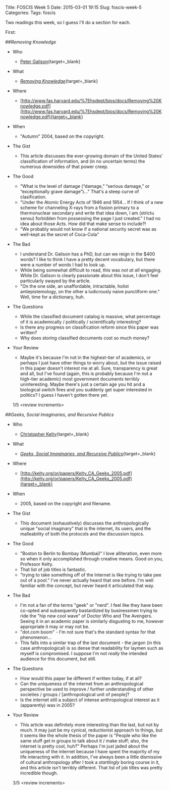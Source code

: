 Title: FOSCIS Week 5
Date: 2015-03-01 19:15
Slug: foscis-week-5
Categories:
Tags: foscis

Two readings this week, so I guess I'll do a section for each.

First:

##*Removing Knowledge*

- Who
    - [Peter Galison](http://www.fas.harvard.edu/~hsdept/bios/galison.html){target=_blank}

- What
    - [*Removing Knowledge*](http://www.fas.harvard.edu/%7Ehsdept/bios/docs/Removing%20Knowledge.pdf){target=_blank}

- Where
    - [http://www.fas.harvard.edu/%7Ehsdept/bios/docs/Removing%20Knowledge.pdf](http://www.fas.harvard.edu/%7Ehsdept/bios/docs/Removing%20Knowledge.pdf){target=_blank}

- When
    - "Autumn" 2004, based on the copyright.

- The Gist
    - This article discusses the ever-growing domain of the United States' classification of information, and (in no uncertain terms) the numerous downsides of that power creep.

- The Good
    - "What is the level of damage (“damage,” “serious damage,” or “exceptionally grave damage”)..." That's a steep curve of clasification.
    - "Under the Atomic Energy Acts of 1946 and 1954... If I think of a new scheme for channeling X-rays from a fission primary to a thermonuclear secondary and write that idea down, I am (strictu sensu) forbidden from possessing the page I just created." I had no idea about those Acts. How did that make sense to include?!
    - "We probably would not know if a national security secret was as well-kept as the secret of Coca-Cola"

- The Bad
    - I understand Dr. Galison has a PhD, but can we reign in the $400 words? I like to think I have a pretty decent vocabulary, but there were a number of words I had to look up.
    - While being somewhat difficult to read, this was *not at all* engaging. While Dr. Galison is clearly passionate about this issue, I don't feel particularly swayed by the article.
    - "On the one side, an unaffordable, intractable, holist antiepistemology, on the other a ludicrously naive punctiform one." Well, time for a dictionary, huh.

- The Questions
    - While the classified document catalog is massive, what percentage of it is academically / politically / scientifically interesting?
    - Is there any progress on classification reform since this paper was written?
    - Why does storing classified documents cost so much money?

- Your Review
    - Maybe it's because I'm not in the highest-tier of academics, or perhaps I just have other things to worry about, but the issue raised in this paper doesn't interest me at all. Sure, transparency is great and all, but I've found (again, this is probably because I'm not a high-tier academic) most government documents terribly uninteresting. Maybe there's just a certain age you hit and a biological switch fires and you suddenly get super interested in politics? I guess I haven't gotten there yet.

    1/5 <review increments\>

##*Geeks, Social Imaginaries, and Recursive Publics*

- Who
    - [Christopher Kelty](http://kelty.org/){target=_blank}

- What
    - [*Geeks, Social Imaginaries, and Recursive Publics*](http://kelty.org/or/papers/Kelty_CA_Geeks_2005.pdf){target=_blank}

- Where
    - [http://kelty.org/or/papers/Kelty_CA_Geeks_2005.pdf](http://kelty.org/or/papers/Kelty_CA_Geeks_2005.pdf){target=_blank}

- When
    - 2005, based on the copyright and filename.

- The Gist
    - This document (exhaustively) discusses the anthropologically unique "social imaginary" that is the internet, its users, and the malleability of both the protocols and the discussion topics.

- The Good
    - "Boston to Berlin to Bombay (Mumbai)" I love alliteration, even more so when it only accomplished through creative means. Good on you, Professor Kelty.
    - That list of job titles is fantastic.
    - "trying to take something off of the Internet is like trying to take pee out of a pool." I've never actually heard that one before. I'm well familiar with the concept, but never heard it articulated that way.

- The Bad
    - I'm not a fan of the terms "geek" or "nerd". I feel like they have been co-opted and subsequently bastardized by businessmen trying to ride the "hip new cool wave" of Doctor Who and The Avengers. Seeing it in an academic paper is similarly disgusting to me, however appropriate it may or may not be.
    - "dot.com boom" - I'm not sure that's the standard syntax for that phenomenon...
    - This falls into a similar trap of the last document - the jargon (in this case anthropological) is so dense that readability for laymen such as myself is compromised. I suppose I'm not *really* the intended audience for this document, but still.

- The Questions
    - How would this paper be different if written today, if at all?
    - Can the uniqueness of the internet from an anthropological perspective be used to improve / further understanding of other societies / groups / [anthropological unit of people]?
    - Is the internet still a subject of intense anthropological interest as it (apparently) was in 2005?

- Your Review
    - This article was definitely more interesting than the last, but not by much. It may just be my cynical, reductionist approach to things, but it seems like the whole thesis of the paper is "People who like the same stuff get in groups to talk about it / make stuff; also, the internet is pretty cool, huh?" Perhaps I'm just jaded about the uniqueness of the internet because I have spent the majority of my life interacting with it. In addition, I've always been a little dismissive of cultural anthropology after I took a *startlingly* boring course in it, and this article isn't terribly different. That list of job titles was pretty incredible though.

    3/5 <review increments\>